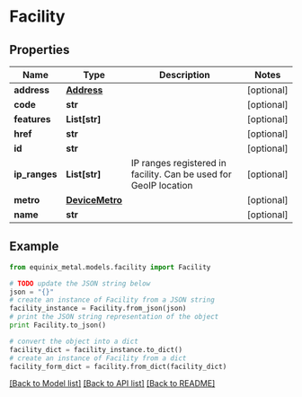 # Facility


## Properties
Name | Type | Description | Notes
------------ | ------------- | ------------- | -------------
**address** | [**Address**](Address.md) |  | [optional] 
**code** | **str** |  | [optional] 
**features** | **List[str]** |  | [optional] 
**href** | **str** |  | [optional] 
**id** | **str** |  | [optional] 
**ip_ranges** | **List[str]** | IP ranges registered in facility. Can be used for GeoIP location | [optional] 
**metro** | [**DeviceMetro**](DeviceMetro.md) |  | [optional] 
**name** | **str** |  | [optional] 

## Example

```python
from equinix_metal.models.facility import Facility

# TODO update the JSON string below
json = "{}"
# create an instance of Facility from a JSON string
facility_instance = Facility.from_json(json)
# print the JSON string representation of the object
print Facility.to_json()

# convert the object into a dict
facility_dict = facility_instance.to_dict()
# create an instance of Facility from a dict
facility_form_dict = facility.from_dict(facility_dict)
```
[[Back to Model list]](../README.md#documentation-for-models) [[Back to API list]](../README.md#documentation-for-api-endpoints) [[Back to README]](../README.md)


